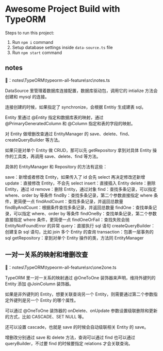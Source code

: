 # Awesome Project Build with TypeORM

Steps to run this project:

1. Run `npm i` command
2. Setup database settings inside `data-source.ts` file
3. Run `npm start` command

## notes

🌰：notes\TypeORM\typeorm-all-feature\src\notes.ts

DataSource 里管理着数据库连接配置，数据库驱动包，调用它的 intialize 方法会创建和 mysql 的连接。

连接创建的时候，如果指定了 synchronize，会根据 Entitiy 生成建表 sql。

Entity 里通过 @Entity 指定和数据库表的映射，通过 @PrimaryGeneratedColumn 和 @Column 指定和表的字段的映射。

对 Entity 做增删改查通过 EntityManager 的 save、delete、find、createQueryBuilder 等方法。

如果只是对单个 Entity 做 CRUD，那可以先 getRepository 拿到对具体 Entity 操作的工具类，再调用 save、delete、find 等方法。

具体的 EntityManager 和 Repository 的方法有这些：

  save：新增或者修改 Entity，如果传入了 id 会先 select 再决定修改还新增
  update：直接修改 Entity，不会先 select
  insert：直接插入 Entity
  delete：删除 Entity，通过 id
  remove：删除 Entity，通过对象
  find：查找多条记录，可以指定 where、order by 等条件
  findBy：查找多条记录，第二个参数直接指定 where 条件，更简便一点
  findAndCount：查找多条记录，并返回总数量
  findByAndCount：根据条件查找多条记录，并返回总数量
  findOne：查找单条记录，可以指定 where、order by 等条件
  findOneBy：查找单条记录，第二个参数直接指定 where 条件，更简便一点
  findOneOrFail：查找失败会抛 EntityNotFoundError 的异常
  query：直接执行 sql 语句
  createQueryBuilder：创建复杂 sql 语句，比如 join 多个 Entity 的查询
  transaction：包裹一层事务的 sql
  getRepository：拿到对单个 Entity 操作的类，方法同 EntityManager


## 一对一关系的映射和增删改查

🌰：notes\TypeORM\typeorm-all-feature\src\one2one.ts

TypeORM 里一对一关系的映射通过 @OneToOne 装饰器来声明，维持外键列的 Entity 添加 @JoinColumn 装饰器。

如果是非外键列的 Entity，想要关联查询另一个 Entity，则需要通过第二个参数指定外键列是另一个 Entity 的哪个属性。

可以通过 @OneToOne 装饰器的 onDelete、onUpdate 参数设置级联删除和更新的方式，比如 CASCADE、SET NULL 等。

还可以设置 cascade，也就是 save 的时候会自动级联相关 Entity 的 save。

增删改分别通过 save 和 delete 方法，查询可以通过 find 也可以通过 queryBuilder，不过要 find 的时候要指定 relations 才会关联查询。
